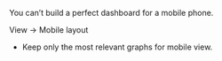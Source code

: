 You can’t build a perfect dashboard for a mobile phone.

View -> Mobile layout
- Keep only the most relevant graphs for mobile view.